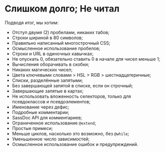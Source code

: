 
# Слишком долго; Не читал

Подводя итог, мы хотим:

* Отступ двумя (2) пробелами, никаких табов;
* Строки шириной в 80 символов;
* Правильно написанный многострочный CSS;
* Осмысленное использование пробелов;
* Строки и URL в одиночных кавычках;
* Не опускать 0, обязательно ставить 0 в начале для чисел меньше 1;
* Вычисления оборачивать в скобки;
* Никаких магических чисел;
* Цвета ключевыми словами > HSL > RGB > шестнадцатеричные;
* Списки, разделённые запятыми;
* Без завершающей запятой в списке, если он строчный;
* Завершающие запятые в картах;
* Не использовать вложенность селекторов, только для псевдоклассов и псевдоэлементов;
* Именование через дефис;
* Подробные комментарии;
* SassDoc API для комментариев;
* Ограниченное использование `@extend`;
* Простые примеси;
* Меньше циклов, насколько это возможно, без `@while`;
* Уменьшенное число зависимостей;
* Осмысленное использование ошибок и предупреждений.

